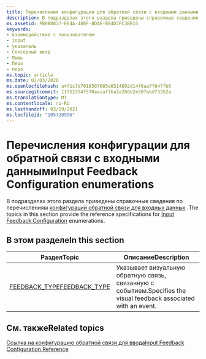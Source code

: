 ```yaml
---
title: Перечисления конфигурации для обратной связи с входными данными
description: В подразделах этого раздела приведены справочные сведения по перечислениям конфигураций обратной связи для входных данных.
ms.assetid: FB0B8837-EE4A-48EF-8DAE-B84D7FC3BB15
keywords:
- взаимодействие с пользователем
- input
- указатель
- Сенсорный ввод
- Мышь
- Перо
- перо
ms.topic: article
ms.date: 02/03/2020
ms.openlocfilehash: a4f1c7d7018507685e6514892d14f6aa7f647fb6
ms.sourcegitcommit: 11f52354f570aacaf1ba2a266b2e507abd73352a
ms.translationtype: MT
ms.contentlocale: ru-RU
ms.lasthandoff: 03/19/2021
ms.locfileid: "105720996"
---
```

# <a name="input-feedback-configuration-enumerations"></a><span data-ttu-id="182fc-110">Перечисления конфигурации для обратной связи с входными данными</span><span class="sxs-lookup"><span data-stu-id="182fc-110">Input Feedback Configuration enumerations</span></span>

<span data-ttu-id="182fc-111">В подразделах этого раздела приведены справочные сведения по перечислениям [конфигураций обратной связи для входных данных](input-feedback-configuration-portal.md) .</span><span class="sxs-lookup"><span data-stu-id="182fc-111">The topics in this section provide the reference specifications for [Input Feedback Configuration](input-feedback-configuration-portal.md) enumerations.</span></span>

## <a name="in-this-section"></a><span data-ttu-id="182fc-112">В этом разделе</span><span class="sxs-lookup"><span data-stu-id="182fc-112">In this section</span></span>

| <span data-ttu-id="182fc-113">Раздел</span><span class="sxs-lookup"><span data-stu-id="182fc-113">Topic</span></span> | <span data-ttu-id="182fc-114">Описание</span><span class="sxs-lookup"><span data-stu-id="182fc-114">Description</span></span> |
|---|---|
| [<span data-ttu-id="182fc-115">FEEDBACK_TYPE</span><span class="sxs-lookup"><span data-stu-id="182fc-115">FEEDBACK_TYPE</span></span>](/windows/win32/api/winuser/ne-winuser-feedback_type)<br/> | <span data-ttu-id="182fc-116">Указывает визуальную обратную связь, связанную с событием.</span><span class="sxs-lookup"><span data-stu-id="182fc-116">Specifies the visual feedback associated with an event.</span></span><br/> |

## <a name="related-topics"></a><span data-ttu-id="182fc-117">См. также</span><span class="sxs-lookup"><span data-stu-id="182fc-117">Related topics</span></span>

[<span data-ttu-id="182fc-118">Ссылка на конфигурацию обратной связи для ввода</span><span class="sxs-lookup"><span data-stu-id="182fc-118">Input Feedback Configuration Reference</span></span>](input-feedback-configuration-reference.md)
